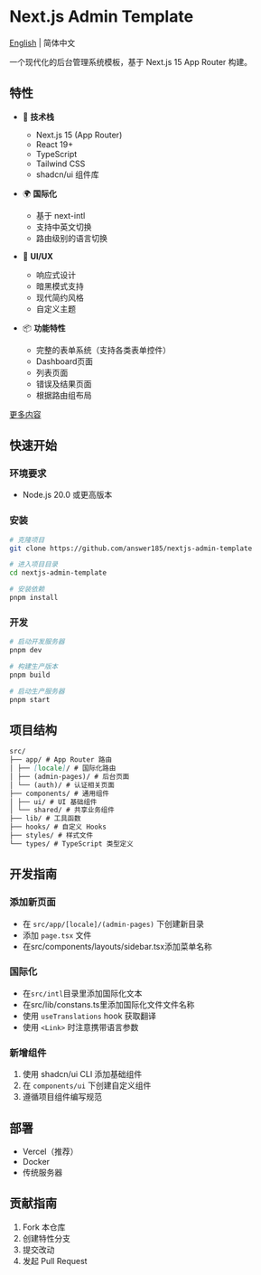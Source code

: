 # Next.js Admin Template

[English](README.en.md) | 简体中文

一个现代化的后台管理系统模板，基于 Next.js 15 App Router 构建。

## 特性

- 🚀 **技术栈**
  - Next.js 15 (App Router)
  - React 19+
  - TypeScript
  - Tailwind CSS
  - shadcn/ui 组件库

- 🌍 **国际化**
  - 基于 next-intl
  - 支持中英文切换
  - 路由级别的语言切换

- 🎨 **UI/UX**
  - 响应式设计
  - 暗黑模式支持
  - 现代简约风格
  - 自定义主题

- 📦 **功能特性**
  - 完整的表单系统（支持各类表单控件）
  - Dashboard页面
  - 列表页面
  - 错误及结果页面
  - 根据路由组布局

[更多内容](https://www.zengcreates.cn/2b/project-admin-template)

## 快速开始

### 环境要求

- Node.js 20.0 或更高版本

### 安装

```bash
# 克隆项目
git clone https://github.com/answer185/nextjs-admin-template

# 进入项目目录
cd nextjs-admin-template

# 安装依赖
pnpm install
```

### 开发

```bash
# 启动开发服务器
pnpm dev

# 构建生产版本
pnpm build

# 启动生产服务器
pnpm start
```

## 项目结构
```md
src/
├── app/ # App Router 路由
│ ├── [locale]/ # 国际化路由
│ ├── (admin-pages)/ # 后台页面
│ └── (auth)/ # 认证相关页面
├── components/ # 通用组件
│ ├── ui/ # UI 基础组件
│ └── shared/ # 共享业务组件
├── lib/ # 工具函数
├── hooks/ # 自定义 Hooks
├── styles/ # 样式文件
└── types/ # TypeScript 类型定义
```
## 开发指南

### 添加新页面

- 在 `src/app/[locale]/(admin-pages)` 下创建新目录
- 添加 `page.tsx` 文件
- 在src/components/layouts/sidebar.tsx添加菜单名称

### 国际化

- 在`src/intl`目录里添加国际化文本
- 在src/lib/constans.ts里添加国际化文件文件名称
- 使用 `useTranslations` hook 获取翻译
- 使用 `<Link>` 时注意携带语言参数

### 新增组件

1. 使用 shadcn/ui CLI 添加基础组件
2. 在 `components/ui` 下创建自定义组件
3. 遵循项目组件编写规范

## 部署
- Vercel（推荐）
- Docker
- 传统服务器

## 贡献指南

1. Fork 本仓库
2. 创建特性分支
3. 提交改动
4. 发起 Pull Request
